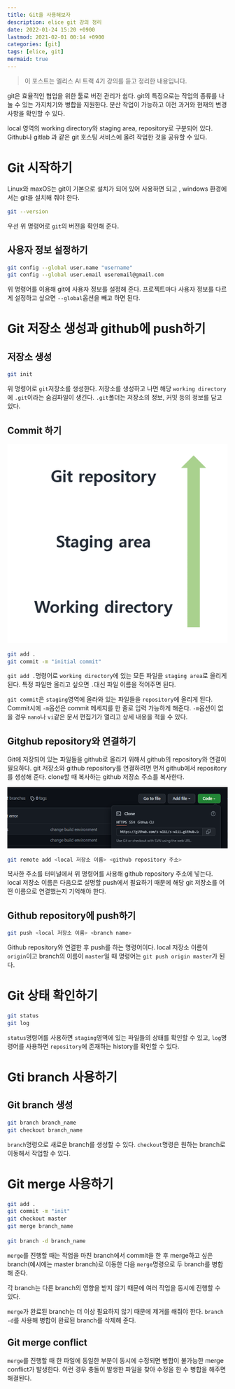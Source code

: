 ```yaml
---
title: Git을 사용해보자
description: elice git 강의 정리
date: 2022-01-24 15:20 +0900
lastmod: 2021-02-01 00:14 +0900
categories: [git]
tags: [elice, git]
mermaid: true
---
```


> 이 포스트는 엘리스 AI 트랙 4기 강의를 듣고 정리한 내용입니다.

git은 효율적인 협업을 위한 툴로 버전 관리가 쉽다. git의 특징으로는 작업의 종류를 나눌 수 있는 가지치기와 병합을 지원한다. 분산 작업이 가능하고 이전 과거와 현재의 변경사항을 확인할 수 있다.

local 영역의 working directory와 staging area, repository로 구분되어 있다. Github나 gitlab 과 같은 git 호스팅 서비스에 올려 작업한 것을 공유할 수 있다.

# Git 시작하기

Linux와 maxOS는 git이 기본으로 설치가 되어 있어 사용하면 되고 , windows 환경에서는 git을 설치해 줘야 한다.

```bash
git --version
```

우선 위 명령어로 `git`의 버전을 확인해 준다.

## 사용자 정보 설정하기

```bash
git config --global user.name "username"
git config --global user.email useremail@gmail.com
```

위 명령어를 이용해 git에 사용자 정보를 설정해 준다. 프로젝트마다 사용자 정보를 다르게 설정하고 싶으면 `--global`옵션을 빼고 하면 된다.

# Git 저장소 생성과 github에 push하기

## 저장소 생성

```bash
git init
```

위 명령어로 `git`저장소를 생성한다. 저장소를 생성하고 나면 해당 `working directory`에 `.git`이라는 숨김파일이 생긴다. `.git`폴더는 저장소의 정보, 커밋 등의 정보를 담고 있다.

## Commit 하기

![staging.png](/assets/img/posts/Alice/post2/staging.png)

```bash
git add .
git commit -m "initial commit"
```

`git add .`명령어로 `working directory`에 있는 모든 파일을 `staging area`로 올리게 된다. 특정 파일만 올리고 싶으면 `.`대신 파일 이름을 적어주면 된다.

`git commit`은 `staging`영역에 올라와 있는 파일들을 `repository`에 올리게 된다. Commit시에 `-m`옵션은 commit 메세지를 한 줄로 입력 가능하게 해준다. `-m`옵션이 없을 경우 `nano`나 `vi`같은 문서 편집기가 열리고 상세 내용을 적을 수 있다.

## Gitghub repository와 연결하기

Git에 저장되어 있는 파일들을 github로 올리기 위해서 github의 repository와 연결이 필요하다. git 저장소와 github repository를 연결하려면 먼저 github에서 repository를 생성해 준다. clone할 때 복사하는 github 저장소 주소를 복사한다.

![Untitled](/assets/img/posts/Alice/post2/Untitled.png)

```bash
git remote add <local 저장소 이름> <github repository 주소>
```

복사한 주소를 터미널에서 위 명령어를 사용해 github repository 주소에 넣는다. local 저장소 이름은 다음으로 설명할 push에서 필요하기 때문에 해당 git 저장소를 어떤 이름으로 연결했는지 기억해야 한다.

## Github repository에 push하기

```bash
git push <local 저장소 이름> <branch name>
```

Github repository와 연결한 후 push를 하는 명령어이다. local 저장소 이름이 `origin`이고 branch의 이름이 `master`일 때 명령어는 `git push origin master`가 된다.

# Git 상태 확인하기

```bash
git status
git log
```

`status`명령어를 사용하면 `staging`영역에 있는 파일들의 상태를 확인할 수 있고, `log`명령어를 사용하면 `repository`에 존재하는 history를 확인할 수 있다.

# Gti branch 사용하기

## Git branch 생성

```bash
git branch branch_name
git checkout branch_name
```

`branch`명령으로 새로운 branch를 생성할 수 있다. `checkout`명령은 원하는 branch로 이동해서 작업할 수 있다.

# Git merge 사용하기

```bash
git add .
git commit -m "init"
git checkout master
git merge branch_name

git branch -d branch_name
```

`merge`를 진행할 때는 작업을 마친 branch에서 commit을 한 후 merge하고 싶은 branch(예시에는 master branch)로 이동한 다음 `merge`명령으로 두 branch를 병합해 준다.

각 branch는 다른 branch의 영향을 받지 않기 때문에 여러 작업을 동시에 진행할 수 있다.

`merge`가 완료된 branch는 더 이상 필요하지 않기 때문에 제거를 해줘야 한다. `branch -d`를 사용해 병합이 완료된 branch를 삭제해 준다.

## Git merge conflict

`merge`를 진행할 때 한 파일에 동일한 부분이 동시에 수정되면 병합이 불가능한 merge conflict가 발생한다. 이런 경우 충돌이 발생한 파일을 찾아 수정을 한 수 병합을 해주면 해결된다.
